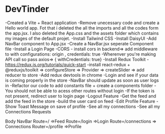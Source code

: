 # DevTinder

-Created a Vite + React application
-Remove unecessary code and create a Hello world app. Fot that i deleted the all the imports and all the codes form the app.jsx. I also deleted the App.css and the assets folder which contains my images of the default projet.
-Install Tailwind CSS
-Install DaisyUI
-Add NavBar component to App.jsx
-Create a NavBar.jsx seperate Component file
-Install a Login Page
-CORS - install cors in backend=> add middleware to with configurations: origin , credentials: true
-Wherenver you're making API call so pass axios=> { withCredentials: true}
-Install Redux Toolkit - https://redux.js.org/tutorials/quick-start
-install react-redux + @reduxjs/toolkit => configureStore => Provider => createSlider => add reducer to store
-Add redux devtools in chrome
-Login and see if your data is coming properly in the store
-NavBar should update as soon as user logs in
-Refactor our code to add constants file + create a components folder
-You should not be able to acess other routes without login
-If the token is not present, redirect user to login page
-Logout Feature
-Get the feed and add the feed in the store
-build the user card on feed
-Edit Profile Feature
-Show Toast Message on save of profile
-See all my connections
-See all my Connections Requests

Body
NavBar
Route=/ =>Feed
Route=/login =>Login
Route=/connections => Connections
Router=/profile =>Profile
